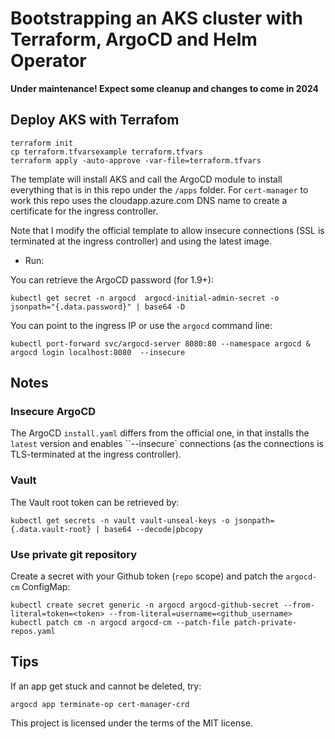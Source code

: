 # Bootstrapping an AKS cluster with Terraform, ArgoCD and Helm Operator

**Under maintenance! Expect some cleanup and changes to come in 2024**

## Deploy AKS with Terrafom

```console
terraform init
cp terraform.tfvarsexample terraform.tfvars
terraform apply -auto-approve -var-file=terraform.tfvars
```

The template will install AKS and call the ArgoCD module to install everything that is in this repo under the `/apps` folder. For `cert-manager` to work this repo uses the cloudapp.azure.com DNS name to create a certificate for the ingress controller.

Note that I modify the official template to allow insecure connections (SSL is terminated at the ingress controller) and using the latest image.

- Run:

You can retrieve the ArgoCD password (for 1.9+):

```console
kubectl get secret -n argocd  argocd-initial-admin-secret -o jsonpath="{.data.password}" | base64 -D
```

You can point to the ingress IP or use the `argocd` command line:

```console
kubectl port-forward svc/argocd-server 8080:80 --namespace argocd &
argocd login localhost:8080  --insecure
```

## Notes


### Insecure ArgoCD

The ArgoCD `install.yaml` differs from the official one, in that installs the `latest` version and enables ``--insecure` connections (as the
connections is TLS-terminated at the ingress controller).

### Vault

The Vault root token can be retrieved by:

```console
kubectl get secrets -n vault vault-unseal-keys -o jsonpath={.data.vault-root} | base64 --decode|pbcopy
```

### Use private git repository

Create a secret with your Github token (`repo` scope) and patch the `argocd-cm` ConfigMap:

```console
kubectl create secret generic -n argocd argocd-github-secret --from-literal=token=<token> --from-literal=username=<github_username>
kubectl patch cm -n argocd argocd-cm --patch-file patch-private-repos.yaml
```

## Tips

If an app get stuck and cannot be deleted, try:

```console
argocd app terminate-op cert-manager-crd
```



This project is licensed under the terms of the MIT license.
